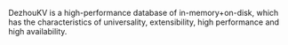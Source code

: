 DezhouKV is a high-performance database of in-memory+on-disk, which has the characteristics of universality, extensibility, high performance and high availability.